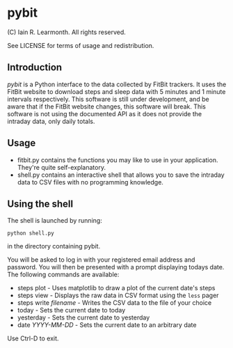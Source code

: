 pybit
=====

(C) Iain R. Learmonth. All rights reserved.

See LICENSE for terms of usage and redistribution.

Introduction
------------

*pybit* is a Python interface to the data collected by FitBit trackers. It uses
the FitBit website to download steps and sleep data with 5 minutes and 1 minute
intervals respectively. This software is still under development, and be aware
that if the FitBit website changes, this software will break. This software is
not using the documented API as it does not provide the intraday data, only
daily totals.

Usage
-----

 * fitbit.py contains the functions you may like to use in your application.
   They're quite self-explanatory.
 * shell.py contains an interactive shell that allows you to save the intraday
   data to CSV files with no programming knowledge.

Using the shell
---------------

The shell is launched by running:

    python shell.py

in the directory containing pybit.

You will be asked to log in with your registered email address and password.
You will then be presented with a prompt displaying todays date. The following
commands are available:

 * steps plot - Uses matplotlib to draw a plot of the current date's steps
 * steps view - Displays the raw data in CSV format using the `less` pager
 * steps write *filename* - Writes the CSV data to the file of your choice
 * today - Sets the current date to today
 * yesterday - Sets the current date to yesterday
 * date *YYYY-MM-DD* - Sets the current date to an arbitrary date

Use Ctrl-D to exit.

